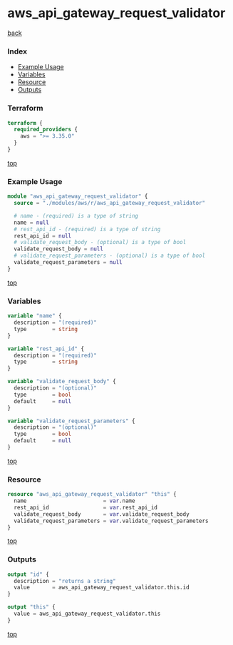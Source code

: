 # aws_api_gateway_request_validator

[back](../aws.md)

### Index

- [Example Usage](#example-usage)
- [Variables](#variables)
- [Resource](#resource)
- [Outputs](#outputs)

### Terraform

```terraform
terraform {
  required_providers {
    aws = ">= 3.35.0"
  }
}
```

[top](#index)

### Example Usage

```terraform
module "aws_api_gateway_request_validator" {
  source = "./modules/aws/r/aws_api_gateway_request_validator"

  # name - (required) is a type of string
  name = null
  # rest_api_id - (required) is a type of string
  rest_api_id = null
  # validate_request_body - (optional) is a type of bool
  validate_request_body = null
  # validate_request_parameters - (optional) is a type of bool
  validate_request_parameters = null
}
```

[top](#index)

### Variables

```terraform
variable "name" {
  description = "(required)"
  type        = string
}

variable "rest_api_id" {
  description = "(required)"
  type        = string
}

variable "validate_request_body" {
  description = "(optional)"
  type        = bool
  default     = null
}

variable "validate_request_parameters" {
  description = "(optional)"
  type        = bool
  default     = null
}
```

[top](#index)

### Resource

```terraform
resource "aws_api_gateway_request_validator" "this" {
  name                        = var.name
  rest_api_id                 = var.rest_api_id
  validate_request_body       = var.validate_request_body
  validate_request_parameters = var.validate_request_parameters
}
```

[top](#index)

### Outputs

```terraform
output "id" {
  description = "returns a string"
  value       = aws_api_gateway_request_validator.this.id
}

output "this" {
  value = aws_api_gateway_request_validator.this
}
```

[top](#index)